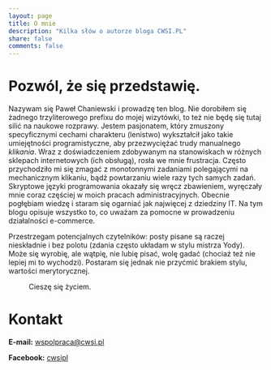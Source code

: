 ```yaml
---
layout: page
title: O mnie
description: "Kilka słów o autorze bloga CWSI.PL"
share: false
comments: false
---
```

# Pozwól, że się przedstawię. 

Nazywam się Paweł Chaniewski i prowadzę ten blog. Nie dorobiłem się żadnego trzyliterowego prefixu do mojej wizytówki, to też nie będę się tutaj silić na naukowe rozprawy. Jestem pasjonatem, który zmuszony specyficznymi cechami charakteru (lenistwo) wykształcił jako takie umiejętności programistyczne, aby przezwyciężać trudy manualnego *klikania*. Wraz z doświadczeniem zdobywanym na stanowiskach w różnych sklepach internetowych (ich obsługą), rosła we mnie frustracja. Często przychodziło mi się zmagać z monotonnymi zadaniami polegającymi na mechanicznym klikaniu, bądź powtarzaniu wiele razy tych samych zadań. Skryptowe języki programowania okazały się wręcz zbawieniem, wyręczały mnie coraz częściej w moich pracach administracyjnych. Obecnie pogłębiam wiedzę i staram się ogarniać jak najwięcej z dziedziny IT. Na tym blogu opisuje wszystko to, co uważam za pomocne w prowadzeniu działalności e-commerce.

Przestrzegam potencjalnych czytelników: posty pisane są raczej nieskładnie i bez polotu (zdania często układam w stylu mistrza Yody). Może się wyrobię, ale wątpię, nie lubię pisać, wolę gadać (chociaż też nie lepiej mi to wychodzi). Postaram się jednak nie przyćmić brakiem stylu, wartości merytorycznej.

<figure class="center half">
	<img src='{{ site.url }}/images/cwsiguy.jpg' alt="">
	<figcaption>Cieszę się życiem.</figcaption>
</figure>

# Kontakt
**E-mail:** wspolpraca@cwsi.pl

**Facebook:** [cwsipl](https://facebook.com/cwsipl/)


